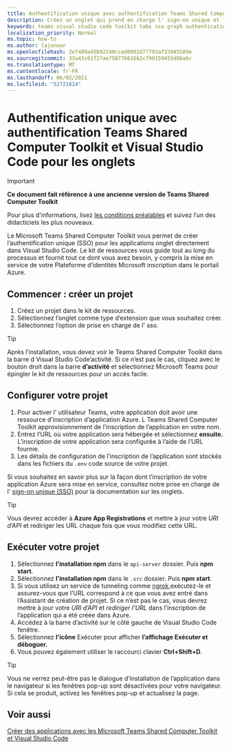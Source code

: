 ```yaml
---
title: Authentification unique avec authentification Teams Shared Computer Toolkit et Visual Studio Code pour les onglets
description: Créez un onglet qui prend en charge l' sign-on unique et les appels Microsoft Graph directement dans Visual Studio Code avec le Microsoft Teams Shared Computer Toolkit
keywords: teams visual studio code toolkit tabs sso graph authentication Azure identity platform
localization_priority: Normal
ms.topic: how-to
ms.author: lajanuar
ms.openlocfilehash: 2ef409a45b92240cced09d2d77793af33945589e
ms.sourcegitcommit: 33a43c61f27ae750776616b2cf90159455d8ba6c
ms.translationtype: MT
ms.contentlocale: fr-FR
ms.lasthandoff: 06/02/2021
ms.locfileid: "52721814"
---
```

# <a name="single-sign-on-authentication-with-teams-toolkit-and-visual-studio-code-for-tabs"></a>Authentification unique avec authentification Teams Shared Computer Toolkit et Visual Studio Code pour les onglets

> [!IMPORTANT]
> **Ce document fait référence à une ancienne version de Teams Shared Computer Toolkit**
>
> Pour plus d’informations, lisez [les conditions préalables](../get-started/prerequisites.md) et suivez l’un des didacticiels les plus nouveaux.

Le Microsoft Teams Shared Computer Toolkit vous permet de créer l’authentification unique (SSO) pour les applications onglet directement dans Visual Studio Code. Le kit de ressources vous guide tout au long du processus et fournit tout ce dont vous avez besoin, y compris la mise en service de votre Plateforme d’identités Microsoft inscription dans le portail Azure.

## <a name="get-started--create-a-project"></a>Commencer : créer un projet

1. Créez un projet dans le kit de ressources.
1. Sélectionnez l’onglet comme type d’extension que vous souhaitez créer.
1. Sélectionnez l’option de prise en charge de l' sso.

> [!TIP]
> Après l’installation, vous devez voir le Teams Shared Computer Toolkit dans la barre d Visual Studio Code’activité. Si ce n’est pas le cas, cliquez avec le bouton droit dans la barre **d’activité** et sélectionnez Microsoft Teams pour épingler le kit de ressources pour un accès facile.

## <a name="configure-your-project"></a>Configurer votre projet

1. Pour activer l' utilisateur Teams, votre application doit avoir une ressource d’inscription d’application Azure. L Teams Shared Computer Toolkit approvisionnement de l’inscription de l’application en votre nom.
1. Entrez l’URL où votre application sera hébergée et sélectionnez **ensuite.** L’inscription de votre application sera configurée à l’aide de l’URL fournie.
1. Les détails de configuration de l’inscription de l’application sont stockés dans les fichiers du `.env` code source de votre projet.

Si vous souhaitez en savoir plus sur la façon  dont l’inscription de votre application Azure sera mise en service, consultez notre prise en charge de l' [sign-on unique (SSO)](../tabs/how-to/authentication/auth-aad-sso.md) pour la documentation sur les onglets.

> [!TIP]
> Vous devrez accéder à **Azure App Registrations** et  mettre à jour votre *URI d’API* et rediriger les URL chaque fois que vous modifiez cette URL.

## <a name="run-your-project"></a>Exécuter votre projet

1. Sélectionnez **l’installation npm** dans le `api-server` dossier. Puis **npm start**.
1. Sélectionnez **l’installation npm** dans le `.src` dossier. Puis **npm start**.
1. Si vous utilisez un service de tunneling comme [ngrok,](https://ngrok.com/)exécutez-le et assurez-vous que l’URL correspond à ce que vous avez entré dans l’Assistant de création de projet. Si ce n’est pas le cas, vous devrez mettre à jour votre _URI d’API_ et _rediriger l’URL_ dans l’inscription de l’application qui a été créée dans Azure.
1. Accédez à la barre d’activité sur le côté gauche de Visual Studio Code fenêtre.
1. Sélectionnez **l’icône** Exécuter pour afficher **l’affichage Exécuter et déboguer.**
1. Vous pouvez également utiliser le raccourci clavier **Ctrl+Shift+D**.

> [!TIP]
> Vous ne verrez peut-être pas le dialogue d’installation de l’application dans le navigateur si les fenêtres pop-up sont désactivées pour votre navigateur. Si cela se produit, activez les fenêtres pop-up et actualisez la page.

## <a name="see-also"></a>Voir aussi

[Créer des applications avec les Microsoft Teams Shared Computer Toolkit et Visual Studio Code](visual-studio-code-overview.md)
